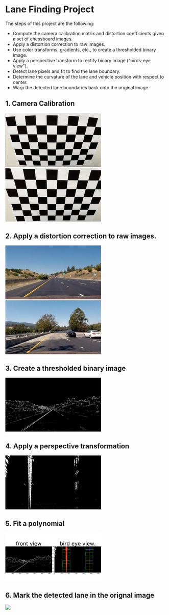 
# Lane Finding Project

The steps of this project are the following:

* Compute the camera calibration matrix and distortion coefficients given a set of chessboard images.
* Apply a distortion correction to raw images.
* Use color transforms, gradients, etc., to create a thresholded binary image.
* Apply a perspective transform to rectify binary image ("birds-eye view").
* Detect lane pixels and fit to find the lane boundary.
* Determine the curvature of the lane and vehicle position with respect to center.
* Warp the detected lane boundaries back onto the original image.


## 1. Camera Calibration
<img src="./data/test_cal/test_image.jpg" width="300"> <img src="./data/test_cal/test_undist.jpg" width="300">

## 2. Apply a distortion correction to raw images.
<img src="./data/test_cal/straight_lines1.jpg" width="300"><img src="./data/test_cal/straight_lines1_undist.jpg" width="300">

## 3. Create a thresholded binary image
<img src="./data/test_cal/straight_lines1_binary.jpg" width="300">

## 4. Apply a perspective transformation
<img src="./data/test_cal/straight_lines1_bird_eye.jpg" width="300">

## 5. Fit a polynomial 
<img src="./data/test_cal/straight_lines1_poli.jpg" width="300">

## 6. Mark the detected lane in the orignal image
<img src="./data/test/../test_cal/straight_lines1_lane" width="300">


